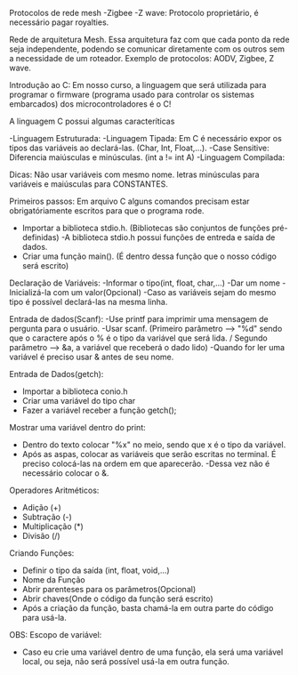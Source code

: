 Protocolos de rede mesh
 -Zigbee
 -Z wave: Protocolo proprietário, é necessário pagar royalties.

Rede de arquitetura Mesh. Essa arquitetura faz com que cada ponto da rede seja independente, podendo se comunicar diretamente com os outros sem a necessidade de um roteador. Exemplo de protocolos: AODV, Zigbee, Z wave.

Introdução ao C:
Em nosso curso, a linguagem que será utilizada para programar o firmware (programa usado para controlar os sistemas embarcados) dos microcontroladores é o C!

A linguagem C possui algumas caracteríticas

-Linguagem Estruturada:
-Linguagem Tipada: Em C é necessário expor os tipos das variáveis ao declará-las. (Char, Int, Float,...).
-Case Sensitive: Diferencia maiúsculas e minúsculas. (int a != int A)
-Linguagem Compilada: 

Dicas:
Não usar variáveis com mesmo nome.
letras minúsculas para variáveis e maiúsculas para CONSTANTES.

Primeiros passos:
Em arquivo C alguns comandos precisam estar obrigatóriamente escritos para que o programa rode.
- Importar a biblioteca stdio.h. (Bibliotecas são conjuntos de funções pré-definidas)
-A biblioteca stdio.h possui funções de entreda e saída de dados.
- Criar uma função main(). (É dentro dessa função que o nosso código será escrito) 

Declaração de Variáveis:
-Informar o tipo(int, float, char,...)
-Dar um nome
-Inicializá-la com um valor(Opcional)
-Caso as variáveis sejam do mesmo tipo é possível declará-las na mesma linha.

Entrada de dados(Scanf):
-Use printf para imprimir uma mensagem de pergunta para o usuário.
-Usar scanf. (Primeiro parâmetro --> "%d" sendo que o caractere após o % é o tipo da variável que será lida. / Segundo parâmetro --> &a, a variável que receberá o dado lido)
-Quando for ler uma variável é preciso usar & antes de seu nome.

Entrada de Dados(getch):
- Importar a biblioteca conio.h
- Criar uma variável do tipo char
- Fazer a variável receber a função getch();

Mostrar uma variável dentro do print:
- Dentro do texto colocar "%x" no meio, sendo que x é o tipo da variável.
- Após as aspas, colocar as variáveis que serão escritas no terminal. É preciso colocá-las na ordem em que aparecerão.
-Dessa vez não é necessário colocar o &.

Operadores Aritméticos:
- Adição (+)
- Subtração (-)
- Multiplicação (*)
- Divisão (/)

Criando Funções:
- Definir o tipo da saída (int, float, void,...)
- Nome da Função
- Abrir parenteses para os parâmetros(Opcional)
- Abrir chaves(Onde o código da função será escrito)
- Após a criação da função, basta chamá-la em outra parte do código para usá-la.

OBS: Escopo de variável:
- Caso eu crie uma variável dentro de uma função, ela será uma variável local, ou seja, não será possível usá-la em outra função.